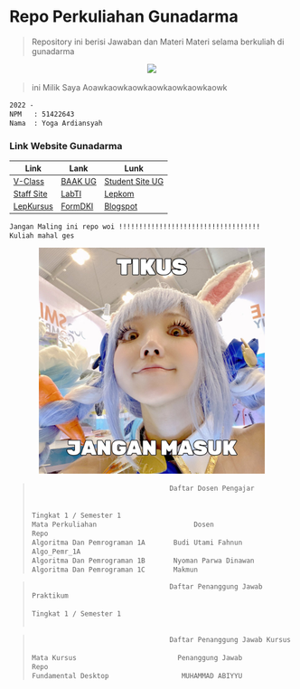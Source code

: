 # Repo Perkuliahan Gunadarma
>Repository ini berisi Jawaban dan Materi Materi selama berkuliah di gunadarma


<div align="center">
<img src="https://baak.gunadarma.ac.id/public/images/logo2.png" width="250">
</div>

>ini Milik Saya Aoawkaowkaowkaowkaowkaowkaowk
```
2022 - 
NPM   : 51422643
Nama  : Yoga Ardiansyah
```
### Link Website Gunadarma
| Link  | Lank | Lunk | 
| ------------- | ------------- | ---------------- |
| [ V-Class](https://v-class.gunadarma.ac.id/) | [BAAK UG](https://baak.gunadarma.ac.id/) | [Student Site UG](https://studentsite.gunadarma.ac.id/) |
| [Staff Site](http://staffsite.gunadarma.ac.id/index.php?go=search) | [LabTI](http://ti.lab.gunadarma.ac.id/) | [Lepkom](https://vm.lepkom.gunadarma.ac.id/) |
| [LepKursus](https://kursusvmlepkom.gunadarma.ac.id/)|[FormDKI](https://onlineform.bankdki.co.id/login)|[Blogspot](https://ugyogaardiansyah.blogspot.com/) |

```
Jangan Maling ini repo woi !!!!!!!!!!!!!!!!!!!!!!!!!!!!!!!!!!!
Kuliah mahal ges
```

<div align="center">
<img src="https://raw.githubusercontent.com/yogaardiansyah/Algoritma_Pemrograman_1A/main/nekonoi_pekora.jpg" width="400">
</div>


>```
>                                   Daftar Dosen Pengajar
>
>                                                                             Tingkat 1 / Semester 1
> Mata Perkuliahan                        Dosen                       Repo
>Algoritma Dan Pemrograman 1A       Budi Utami Fahnun             Algo_Pemr_1A
>Algoritma Dan Pemrograman 1B       Nyoman Parwa Dinawan
>Algoritma Dan Pemrograman 1C       Makmun
>```

>```
>                                   Daftar Penanggung Jawab Praktikum
>                                                                             Tingkat 1 / Semester 1
>
>
>```

>```
>                                   Daftar Penanggung Jawab Kursus
>
> Mata Kursus                         Penanggung Jawab                      Repo
> Fundamental Desktop                  MUHAMMAD ABIYYU
>```
